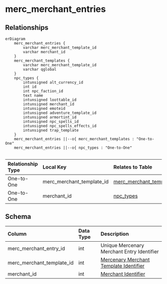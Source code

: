 # merc_merchant_entries

## Relationships

```mermaid
erDiagram
    merc_merchant_entries {
        varchar merc_merchant_template_id
        varchar merchant_id
    }
    merc_merchant_templates {
        varchar merc_merchant_template_id
        varchar qglobal
    }
    npc_types {
        intunsigned alt_currency_id
        int id
        int npc_faction_id
        text name
        intunsigned loottable_id
        intunsigned merchant_id
        intunsigned emoteid
        intunsigned adventure_template_id
        intunsigned armortint_id
        intunsigned npc_spells_id
        intunsigned npc_spells_effects_id
        intunsigned trap_template
    }
    merc_merchant_entries ||--o{ merc_merchant_templates : "One-to-One"
    merc_merchant_entries ||--o{ npc_types : "One-to-One"


```


| Relationship Type | Local Key | Relates to Table | Foreign Key |
| :--- | :--- | :--- | :--- |
| One-to-One | merc_merchant_template_id | [merc_merchant_templates](../../schema/mercenaries/merc_merchant_templates.md) | merc_merchant_template_id |
| One-to-One | merchant_id | [npc_types](../../schema/npcs/npc_types.md) | id |


## Schema

| Column | Data Type | Description |
| :--- | :--- | :--- |
| merc_merchant_entry_id | int | Unique Mercenary Merchant Entry Identifier |
| merc_merchant_template_id | int | [Mercenary Merchant Template Identifier](merc_merchant_templates.md) |
| merchant_id | int | [Merchant Identifier](../merchants/merchantlist.md) |

